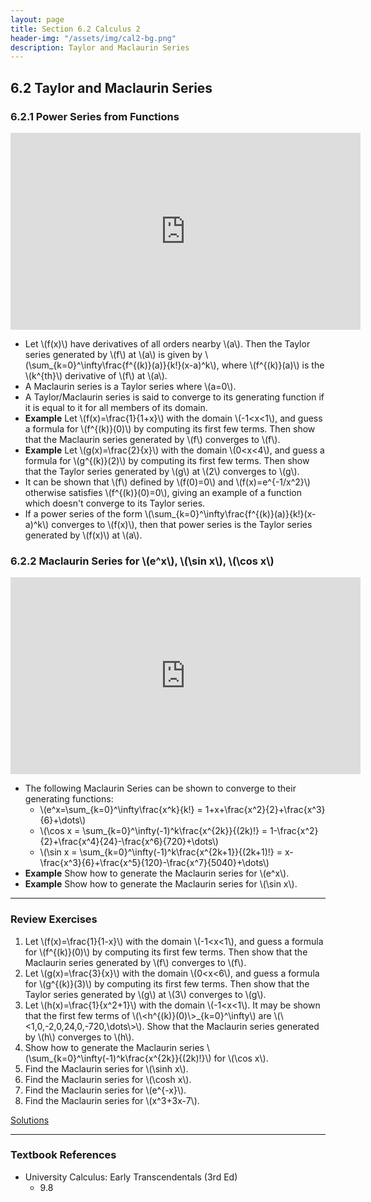 ```yaml
---
layout: page
title: Section 6.2 Calculus 2
header-img: "/assets/img/cal2-bg.png"
description: Taylor and Maclaurin Series
---
```


## 6.2 Taylor and Maclaurin Series

### 6.2.1 Power Series from Functions

<iframe width="560" height="315" src="https://www.youtube.com/embed/7zjUV_jDrL8" frameborder="0" allowfullscreen></iframe>

- Let \\(f(x)\\) have derivatives of all orders nearby \\(a\\). Then the
  Taylor series generated by \\(f\\) at \\(a\\) is given by
  \\(\sum_{k=0}^\infty\frac{f^{(k)}(a)}{k!}(x-a)^k\\),
  where \\(f^{(k)}(a)\\) is the \\(k^{th}\\) derivative of \\(f\\) at \\(a\\).
- A Maclaurin series is a Taylor series where \\(a=0\\).
- A Taylor/Maclaurin series is said to converge to its generating function if
  it is equal to it for all members of its domain.
- **Example** Let \\(f(x)=\frac{1}{1+x}\\) with the domain \\(-1<x<1\\),
  and guess a formula for
  \\(f^{(k)}(0)\\) by computing its first few terms. Then show that
  the Maclaurin series generated by \\(f\\) converges to \\(f\\).
- **Example** Let \\(g(x)=\frac{2}{x}\\) with the domain \\(0<x<4\\),
  and guess a formula for
  \\(g^{(k)}(2)\\) by computing its first few terms. Then show that
  the Taylor series generated by \\(g\\) at \\(2\\) converges to \\(g\\).
- It can be shown that \\(f\\) defined by \\(f(0)=0\\) and
  \\(f(x)=e^{-1/x^2}\\) otherwise
  satisfies \\(f^{(k)}(0)=0\\), giving an example
  of a function which doesn't converge to its Taylor series.
- If a power series of the form
  \\(\sum_{k=0}^\infty\frac{f^{(k)}(a)}{k!}(x-a)^k\\) converges to
  \\(f(x)\\), then that power series is the Taylor series generated by
  \\(f(x)\\) at \\(a\\).

### 6.2.2 Maclaurin Series for \\(e^x\\), \\(\\sin x\\), \\(\\cos x\\)

<iframe width="560" height="315" src="https://www.youtube.com/embed/D8g7uVFifTg" frameborder="0" allowfullscreen></iframe>

- The following Maclaurin Series can be shown to converge to their
  generating functions:
    - \\(e^x=\sum_{k=0}^\infty\frac{x^k}{k!}
      = 1+x+\frac{x^2}{2}+\frac{x^3}{6}+\dots\\)
    - \\(\cos x = \sum_{k=0}^\infty(-1)^k\frac{x^{2k}}{(2k)!}
      = 1-\frac{x^2}{2}+\frac{x^4}{24}-\frac{x^6}{720}+\dots\\)
    - \\(\sin x = \sum_{k=0}^\infty(-1)^k\frac{x^{2k+1}}{(2k+1)!}
      = x-\frac{x^3}{6}+\frac{x^5}{120}-\frac{x^7}{5040}+\dots\\)
- **Example** Show how to generate the Maclaurin series for \\(e^x\\).
- **Example** Show how to generate the Maclaurin series for \\(\sin x\\).

---

### Review Exercises

1.  Let \\(f(x)=\frac{1}{1-x}\\) with the domain \\(-1<x<1\\),
    and guess a formula for
    \\(f^{(k)}(0)\\) by computing its first few terms. Then show that
    the Maclaurin series generated by \\(f\\) converges to \\(f\\).
1.  Let \\(g(x)=\frac{3}{x}\\) with the domain \\(0<x<6\\),
    and guess a formula for
    \\(g^{(k)}(3)\\) by computing its first few terms. Then show that
    the Taylor series generated by \\(g\\) at \\(3\\) converges to \\(g\\).
1.  Let \\(h(x)=\frac{1}{x^2+1}\\) with the domain \\(-1<x<1\\).
    It may be shown that the first few terms of
    \\(\\<h^{(k)}(0)\\>\_{k=0}^\infty\\)
    are \\(\\<1,0,-2,0,24,0,-720,\dots\\>\\). Show that
    the Maclaurin series generated by \\(h\\) converges to \\(h\\).
1.  Show how to generate the Maclaurin series
    \\(\sum_{k=0}^\infty(-1)^k\frac{x^{2k}}{(2k)!}\\) for \\(\cos x\\).
1.  Find the Maclaurin series for \\(\sinh x\\).
1.  Find the Maclaurin series for \\(\cosh x\\).
1.  Find the Maclaurin series for \\(e^{-x}\\).
1.  Find the Maclaurin series for \\(x^3+3x-7\\).

[Solutions](/resources/calculus2/solutions/6.2.pdf)

---

### Textbook References

- University Calculus: Early Transcendentals (3rd Ed)
    - 9.8
